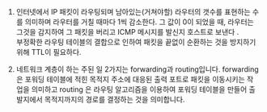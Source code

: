 1.  인터넷에서 IP 패킷이 라우팅되며 남아있는(거쳐야할) 라우터의 갯수를 표현하는 수를 의미하며 라우터를 거칠 때마다 1씩 감소한다.
    그 값이 0이 되었을 때, 라우터는 그것을 감지하여 그 패킷을 버리고
    ICMP 메시지를 발신지 호스트로 보낸다 .<br>
    부정확한 라우팅 테이블의 결합으로 인하여 패킷을 끝없이 순환하는 것을 방지하기 위해 TTL이 필요하다.

2.  네트워크 계층이 하는 주된 일 2가지는 forwarding과 routing입니다. forwarding은 포워딩 테이블에 적힌 목적지 주소에 대응된 출력 포트로 패킷을 이동시키는 작업을 의미하고 routing 은 라우팅 알고리즘을 이용하여 포워딩 테이블을 만들어 출발지에서 목적지까지의 경로를 결정하는 것을 의미합니다.
